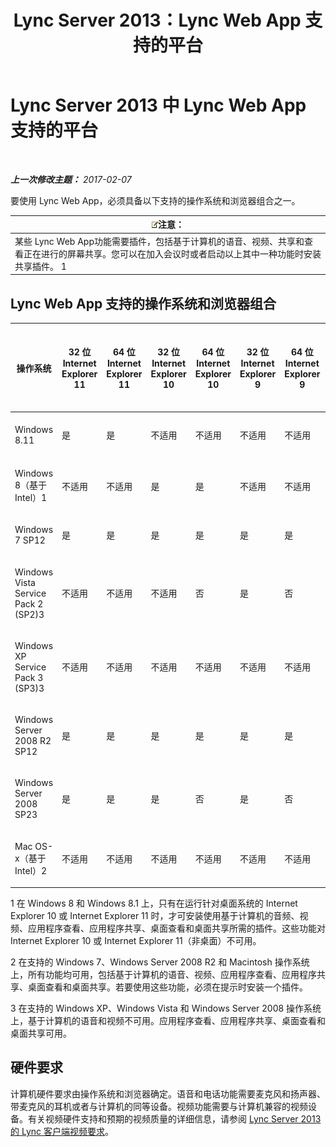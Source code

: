 ﻿---
title: Lync Server 2013：Lync Web App 支持的平台
TOCTitle: Lync Web App 支持的平台
ms:assetid: 31e95e16-f79f-46c6-b123-973fa56a824e
ms:mtpsurl: https://technet.microsoft.com/zh-cn/library/Gg425820(v=OCS.15)
ms:contentKeyID: 49312425
ms.date: 02/08/2017
mtps_version: v=OCS.15
ms.translationtype: HT
---

# Lync Server 2013 中 Lync Web App 支持的平台

 

_**上一次修改主题：** 2017-02-07_

要使用 Lync Web App，必须具备以下支持的操作系统和浏览器组合之一。

<table>
<thead>
<tr class="header">
<th><img src="images/Dn783119.note(OCS.15).gif" title="note" alt="note" />注意：</th>
</tr>
</thead>
<tbody>
<tr class="odd">
<td>某些 Lync Web App功能需要插件，包括基于计算机的语音、视频、共享和查看正在进行的屏幕共享。您可以在加入会议时或者启动以上其中一种功能时安装共享插件。 1</td>
</tr>
</tbody>
</table>


## Lync Web App 支持的操作系统和浏览器组合


<table>
<colgroup>
<col style="width: 8%" />
<col style="width: 8%" />
<col style="width: 8%" />
<col style="width: 8%" />
<col style="width: 8%" />
<col style="width: 8%" />
<col style="width: 8%" />
<col style="width: 8%" />
<col style="width: 8%" />
<col style="width: 8%" />
<col style="width: 8%" />
<col style="width: 8%" />
</colgroup>
<thead>
<tr class="header">
<th>操作系统</th>
<th>32 位 Internet Explorer 11</th>
<th>64 位 Internet Explorer 11</th>
<th>32 位 Internet Explorer 10</th>
<th>64 位 Internet Explorer 10</th>
<th>32 位 Internet Explorer 9</th>
<th>64 位 Internet Explorer 9</th>
<th>32 位 Internet Explorer 8</th>
<th>64 位 Internet Explorer 8</th>
<th>32 位版本的 Firefox 12.X</th>
<th>64 位版本的 Safari 5.X、6.X、7.X</th>
<th>32 位版本的 Chrome 18.X</th>
</tr>
</thead>
<tbody>
<tr class="odd">
<td><p>Windows 8.11</p></td>
<td><p>是</p></td>
<td><p>是</p></td>
<td><p>不适用</p></td>
<td><p>不适用</p></td>
<td><p>不适用</p></td>
<td><p>不适用</p></td>
<td><p>不适用</p></td>
<td><p>不适用</p></td>
<td><p>是</p></td>
<td><p>不适用</p></td>
<td><p>是</p></td>
</tr>
<tr class="even">
<td><p>Windows 8（基于 Intel）1</p></td>
<td><p>不适用</p></td>
<td><p>不适用</p></td>
<td><p>是</p></td>
<td><p>是</p></td>
<td><p>不适用</p></td>
<td><p>不适用</p></td>
<td><p>不适用</p></td>
<td><p>不适用</p></td>
<td><p>是</p></td>
<td><p>不适用</p></td>
<td><p>是</p></td>
</tr>
<tr class="odd">
<td><p>Windows 7 SP12</p></td>
<td><p>是</p></td>
<td><p>是</p></td>
<td><p>是</p></td>
<td><p>是</p></td>
<td><p>是</p></td>
<td><p>是</p></td>
<td><p>是</p></td>
<td><p>是</p></td>
<td><p>是</p></td>
<td><p>否</p></td>
<td><p>是</p></td>
</tr>
<tr class="even">
<td><p>Windows Vista Service Pack 2 (SP2)3</p></td>
<td><p>不适用</p></td>
<td><p>不适用</p></td>
<td><p>不适用</p></td>
<td><p>否</p></td>
<td><p>是</p></td>
<td><p>否</p></td>
<td><p>是</p></td>
<td><p>否</p></td>
<td><p>是</p></td>
<td><p>否</p></td>
<td><p>是</p></td>
</tr>
<tr class="odd">
<td><p>Windows XP Service Pack 3 (SP3)3</p></td>
<td><p>不适用</p></td>
<td><p>不适用</p></td>
<td><p>不适用</p></td>
<td><p>不适用</p></td>
<td><p>不适用</p></td>
<td><p>不适用</p></td>
<td><p>是</p></td>
<td><p>否</p></td>
<td><p>是</p></td>
<td><p>否</p></td>
<td><p>是</p></td>
</tr>
<tr class="even">
<td><p>Windows Server 2008 R2 SP12</p></td>
<td><p>是</p></td>
<td><p>是</p></td>
<td><p>是</p></td>
<td><p>是</p></td>
<td><p>是</p></td>
<td><p>是</p></td>
<td><p>是</p></td>
<td><p>是</p></td>
<td><p>是</p></td>
<td><p>否</p></td>
<td><p>是</p></td>
</tr>
<tr class="odd">
<td><p>Windows Server 2008 SP23</p></td>
<td><p>是</p></td>
<td><p>是</p></td>
<td><p>是</p></td>
<td><p>否</p></td>
<td><p>是</p></td>
<td><p>否</p></td>
<td><p>是</p></td>
<td><p>否</p></td>
<td><p>是</p></td>
<td><p>否</p></td>
<td><p>是</p></td>
</tr>
<tr class="even">
<td><p>Mac OS-x（基于 Intel）2</p></td>
<td><p>不适用</p></td>
<td><p>不适用</p></td>
<td><p>不适用</p></td>
<td><p>不适用</p></td>
<td><p>不适用</p></td>
<td><p>不适用</p></td>
<td><p>不适用</p></td>
<td><p>不适用</p></td>
<td><p>是</p></td>
<td><p>是</p></td>
<td><p>是</p></td>
</tr>
</tbody>
</table>


1 在 Windows 8 和 Windows 8.1 上，只有在运行针对桌面系统的 Internet Explorer 10 或 Internet Explorer 11 时，才可安装使用基于计算机的音频、视频、应用程序查看、应用程序共享、桌面查看和桌面共享所需的插件。这些功能对 Internet Explorer 10 或 Internet Explorer 11（非桌面）不可用。

2 在支持的 Windows 7、Windows Server 2008 R2 和 Macintosh 操作系统上，所有功能均可用，包括基于计算机的语音、视频、应用程序查看、应用程序共享、桌面查看和桌面共享。若要使用这些功能，必须在提示时安装一个插件。

3 在支持的 Windows XP、Windows Vista 和 Windows Server 2008 操作系统上，基于计算机的语音和视频不可用。应用程序查看、应用程序共享、桌面查看和桌面共享可用。

## 硬件要求

计算机硬件要求由操作系统和浏览器确定。语音和电话功能需要麦克风和扬声器、带麦克风的耳机或者与计算机的同等设备。视频功能需要与计算机兼容的视频设备。有关视频硬件支持和预期的视频质量的详细信息，请参阅 [Lync Server 2013 的 Lync 客户端视频要求](lync-server-2013-lync-client-video-requirements.md)。

